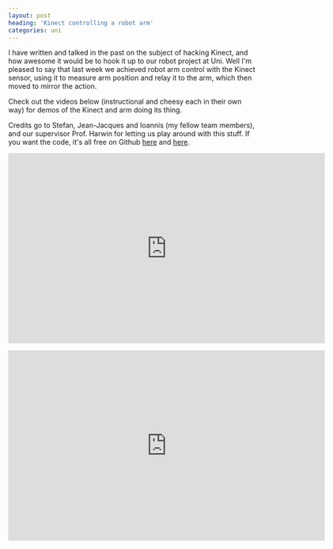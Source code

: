 ```yaml
---
layout: post
heading: 'Kinect controlling a robot arm'
categories: uni
---
```


I have written and talked in the past on the subject of hacking Kinect, and how awesome it would be to hook it up to our robot project at Uni. Well I'm pleased to say that last week we achieved robot arm control with the Kinect sensor, using it to measure arm position and relay it to the arm, which then moved to mirror the action.

Check out the videos below (instructional and cheesy each in their own way) for demos of the Kinect and arm doing its thing.

Credits go to Stefan, Jean-Jacques and Ioannis (my fellow team members), and our supervisor Prof. Harwin for letting us play around with this stuff. If you want the code, it's all free on Github [here](http://github.com/chrisalexander/libfreenect) and [here](http://github.com/chrisalexander/spine).

<span class="youtube"><iframe title="YouTube video player" class="youtube-player" type="text/html" width="640" height="385" src="http://www.youtube.com/embed/ToJt5nvBSpc?wmode=transparent&amp;fs=1&amp;hl=en&amp;modestbranding=1&amp;iv_load_policy=3&amp;showsearch=0&amp;rel=0&amp;theme=dark&amp;hd=1" frameborder="0" allowfullscreen=""></iframe></span>

<span class="youtube"><iframe title="YouTube video player" class="youtube-player" type="text/html" width="640" height="385" src="http://www.youtube.com/embed/I3iTyZbvVNI?wmode=transparent&amp;fs=1&amp;hl=en&amp;modestbranding=1&amp;iv_load_policy=3&amp;showsearch=0&amp;rel=0&amp;theme=dark&amp;hd=1" frameborder="0" allowfullscreen=""></iframe></span>